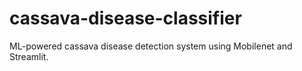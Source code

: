 # cassava-disease-classifier
ML-powered cassava disease detection system using Mobilenet and Streamlit.
